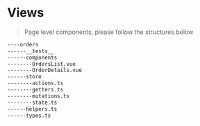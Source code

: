 # Views

> Page level components, please follow the structures below

```bash
----orders
------__tests__
------components
--------OrdersList.vue
--------OrderDetails.vue
------store
--------actions.ts
--------getters.ts
--------mutations.ts
--------state.ts
------helpers.ts
------types.ts
```
